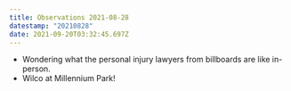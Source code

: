 ```yaml
---
title: Observations 2021-08-28
datestamp: "20210828"
date: 2021-09-20T03:32:45.697Z
---
```

- Wondering what the personal injury lawyers from billboards are like in-person.
- Wilco at Millennium Park!